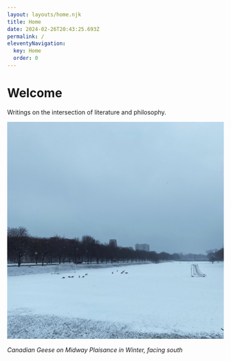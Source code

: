 ```yaml
---
layout: layouts/home.njk
title: Home
date: 2024-02-26T20:43:25.693Z
permalink: /
eleventyNavigation:
  key: Home
  order: 0
---
```

# Welcome

Writings on the intersection of literature and philosophy.

[](https://app.netlify.com/start/deploy?repository=https://github.com/danurbanowicz/eleventy-netlify-boilerplate&stack=cms)

![Canadian Geese on Midway Plaisance in Winter, facing south](/static/img/08099794-1362-4fca-8f14-308dda80efd9.jpg "Canadian Geese on Midway Plaisance in Winter, facing south")

*Canadian Geese on Midway Plaisance in Winter, facing south*
